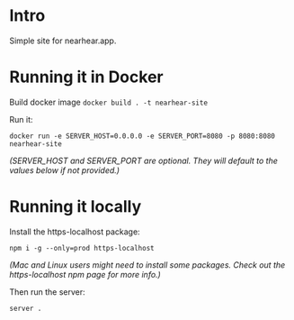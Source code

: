 # Intro

Simple site for nearhear.app.

# Running it in Docker

Build docker image
`docker build . -t nearhear-site`

Run it:

`docker run -e SERVER_HOST=0.0.0.0 -e SERVER_PORT=8080 -p 8080:8080 nearhear-site`

_(SERVER_HOST and SERVER_PORT are optional. They will default to the values below if not provided.)_

# Running it locally

Install the https-localhost package:

`npm i -g --only=prod https-localhost`

_(Mac and Linux users might need to install some packages. Check out the https-localhost npm page for more info.)_

Then run the server:

`server .`

